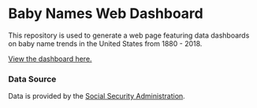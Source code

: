 # Baby Names Web Dashboard
This repository is used to generate a web page featuring data dashboards on baby name trends in the United States from 1880 - 2018.

[View the dashboard here.]("#")

### Data Source
Data is provided by the [Social Security Administration](https://www.ssa.gov/OACT/babynames/limits.html).

